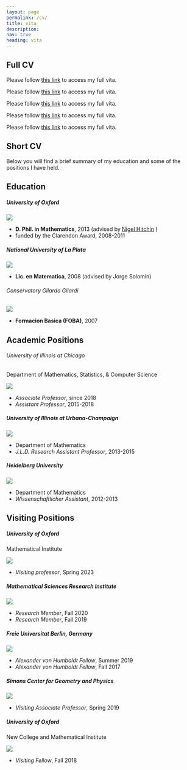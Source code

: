 ```yaml
---
layout: page
permalink: /cv/
title: vita
description: 
nav: true
heading: vita
---
```


## Full CV

Please follow [this link](/pdf/Schaposnik_CV_2021.pdf) to access my full vita.

Please follow [this link]({{site.url}}/pdf/Schaposnik_CV_2021.pdf) to access my full vita.

Please follow [this link]({{site.baseurl}}/pdf/Schaposnik_CV_2021.pdf) to access my full vita.

Please follow [this link](/assets/pdf/Schaposnik_CV_2021.pdf) to access my full vita.

Please follow [this link](/assets/pdf/Schaposnik_CV_2021.pdf) to access my full vita.


## Short CV

Below you will find a brief summary of my education and some of the positions I have held.

## Education

##### University of Oxford

![]({{site.url}}/assets/img/oxford.png)

* **D. Phil. in Mathematics**, 2013 (advised by [Nigel Hitchin](https://people.maths.ox.ac.uk/hitchin/) )
* funded by the Clarendon Award, 2008-2011

##### National University of La Plata

![](/{{site.baseurl}}/assets/img/laplata.png)

* **Lic. en Matematica**, 2008 (advised by Jorge Solomin)

###### Conservatory Gilardo Gilardi

![](/{{site.baseurl}}/assets/img/conservatorio.jpg)

* **Formacion Basica (FOBA)**, 2007

## Academic Positions 

###### University of Illinois at Chicago
Department of Mathematics, Statistics, & Computer Science

![](assets/img/UIC.png)

* *Associate Professor*, since 2018
* *Assistant Professor*, 2015-2018

##### University of Illinois at Urbana-Champaign

![](assets/img/UIUC.png)

* Department of Mathematics
* *J.L.D. Research Assistant Professor*, 2013-2015

##### Heidelberg University

![](/assets/img/Heidelberg.png)

* Department of Mathematics
* *Wissenschaftlicher Assistant*, 2012-2013


## Visiting Positions

##### University of Oxford
Mathematical Institute

![](assets/img/oxford.png)

* *Visiting professor*, Spring 2023

##### Mathematical Sciences Research Institute

![](assets/img/msri.png)

* *Research Member*, Fall 2020
* *Research Member*, Fall 2019

##### Freie Universitat Berlin, Germany

![](assets/img/berlin.png)

* *Alexander von Humboldt Fellow*, Summer 2019
* *Alexander von Humboldt Fellow*, Fall 2017

##### Simons Center for Geometry and Physics

![](assets/img/simons.jpg)

* *Visiting Associate Professor*, Spring 2019

##### University of Oxford
New College and Mathematical Institute

![](assets/img/oxford.png)

* *Visiting Fellow*, Fall 2018